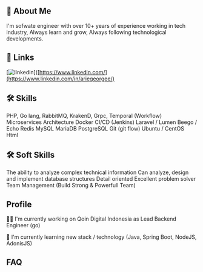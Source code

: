 
## 🚀 About Me
I'm sofwate engineer with over 10+ years of experience working in tech industry, 
Always learn and grow, Always following technological developments. 


## 🔗 Links
[![linkedin](https://img.shields.io/badge/linkedin-0A66C2?style=for-the-badge&logo=linkedin&logoColor=white)]([https://www.linkedin.com/](https://www.linkedin.com/in/ariegeorgee/)


## 🛠 Skills
PHP, 
Go lang, 
RabbitMQ,
KrakenD,
Grpc,
Temporal (Workflow)
Microservices Architecture
Docker
CI/CD (Jenkins)
Laravel / Lumen
Beego / Echo
Redis
MySQL
MariaDB
PostgreSQL
Git (git flow)
Ubuntu / CentOS
Html

## 🛠 Soft Skills
The ability to analyze complex technical information
Can analyze, design and implement database structures
Detail oriented
Excellent problem solver
Team Management (Build Strong & Powerfull Team)



## Profile
👩‍💻 I'm currently working on Qoin Digital Indonesia as Lead Backend Engineer (go)

🧠 I'm currently learning new stack / technology (Java, Spring Boot, NodeJS, AdonisJS)

## FAQ

#### 


